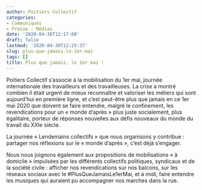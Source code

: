```yaml
---
author: Poitiers Collectif
categories:
- Communiqués
- Presse - Médias
date: '2020-04-30T12:17:08'
draft: false
lastmod: '2020-04-30T12:25:37'
slug: plus-que-jamais-le-1er-mai
tags: []
title: Plus que jamais, le 1er mai !
---
```


Poitiers Collectif s’associe à la mobilisation du 1er mai, journée internationale des travailleurs et des travailleuses. La crise a montré combien il était urgent de mieux reconnaître et valoriser les métiers qui sont aujourd’hui en première ligne, et c’est peut-être plus que jamais en ce 1er mai 2020 que doivent se faire entendre, malgré le confinement, les revendications pour un « monde d’après » plus juste socialement, plus égalitaire, porteur de réponses nouvelles aux défis nouveaux du monde du travail du XXIe siècle.

La journée « Lendemains collectifs » que nous organisons y contribue : partager nos réflexions sur le « monde d’après », c’est déjà s’engager.

Nous nous joignons également aux propositions de mobilisations « à domicile » impulsées par les différents collectifs politiques, syndicaux et de la société civile : afficher nos revendications sur nos balcons, sur les réseaux sociaux avec le #PlusQueJamaisLe1erMai, et à midi, faire entendre les musiques qui auraient pu accompagner nos marches dans la rue.
